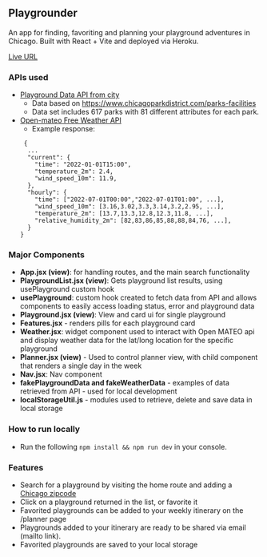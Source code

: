 ## Playgrounder

An app for finding, favoriting and planning your playground adventures in Chicago. Built with React + Vite and deployed via Heroku.

[Live URL](https://playgrounder-a77bf4c8a830.herokuapp.com/)

### APIs used
- [Playground Data API from city](https://data.cityofchicago.org/Parks-Recreation/CPD_Parks/ejsh-fztr/about_data)
	- Data based on https://www.chicagoparkdistrict.com/parks-facilities
	- Data set includes 617 parks with 81 different attributes for each park.
- [Open-mateo Free Weather API](https://open-meteo.com/)
    - Example response:
    ```
	 {
	  ...
	  "current": {
	    "time": "2022-01-01T15:00",
	    "temperature_2m": 2.4,
	    "wind_speed_10m": 11.9,
	  },
	  "hourly": {
	    "time": ["2022-07-01T00:00","2022-07-01T01:00", ...],
	    "wind_speed_10m": [3.16,3.02,3.3,3.14,3.2,2.95, ...],
	    "temperature_2m": [13.7,13.3,12.8,12.3,11.8, ...],
	    "relative_humidity_2m": [82,83,86,85,88,88,84,76, ...],
	  }
	}
    ```


### Major Components
- **App.jsx (view)**: for handling routes, and the main search functionality
- **PlaygroundList.jsx (view)**: Gets playground list results, using usePlayground custom hook
- **usePlayground**: custom hook created to fetch data from API and allows components to easily access loading status, error and playground data
- **Playground.jsx (view)**: View and card ui for single playground
- **Features.jsx** - renders pills for each playground card
- **Weather.jsx**: widget component used to interact with Open MATEO api and display weather data for the lat/long location for the specific playground
- **Planner.jsx (view)** - Used to control planner view, with child component that renders a single day in the week
- **Nav.jsx**: Nav component
- **fakePlaygroundData and fakeWeatherData** - examples of data retrieved from API - used for local development
- **localStorageUtil.js** - modules used to retrieve, delete and save data in local storage

### How to run locally
- Run the following `npm install && npm run dev` in your console.

### Features
- Search for a playground by visiting the home route and adding a [Chicago zipcode](https://www.chicago.gov/content/dam/city/sites/covid/reports/2020-04-24/ChicagoCommunityAreaandZipcodeMap.pdf)
- Click on a playground returned in the list, or favorite it
- Favorited playgrounds can be added to your weekly itinerary on the /planner page
- Playgrounds added to your itinerary are ready to be shared via email (mailto link).
- Favorited playgrounds are saved to your local storage